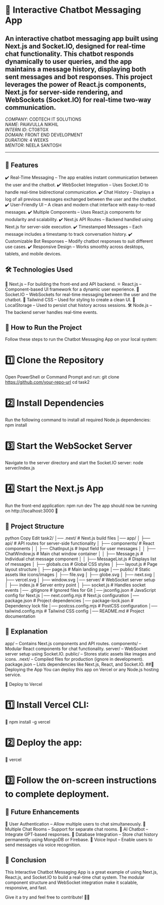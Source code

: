 # 💬 Interactive Chatbot Messaging App
An interactive chatbot messaging app built using Next.js and Socket.IO, designed for real-time chat functionality. This chatbot responds dynamically to user queries, and the app maintains a message history, displaying both sent messages and bot responses.
This project leverages the power of React.js components, Next.js for server-side rendering, and WebSockets (Socket.IO) for real-time two-way communication.
---

*COMPANY*: CODTECH IT SOLUTIONS  
*NAME*: PAIAVULLA NIKHIL  
*INTERN ID*: CT08TGX  
*DOMAIN*: FRONT END DEVELOPMENT  
*DURATION*: 4 WEEKS  
*MENTOR*: NEELA SANTOSH

---

## 🎯 Features
✔️ Real-Time Messaging – The app enables instant communication between the user and the chatbot.
✔️ WebSocket Integration – Uses Socket.IO to handle real-time bidirectional communication.
✔️ Chat History – Displays a log of all previous messages exchanged between the user and the chatbot.
✔️ User-Friendly UI – A clean and modern chat interface with easy-to-read messages.
✔️ Multiple Components – Uses React.js components for modularity and scalability.
✔️ Next.js API Routes – Backend handled using Next.js for server-side execution.
✔️ Timestamped Messages – Each message includes a timestamp to track conversation history.
✔️ Customizable Bot Responses – Modify chatbot responses to suit different use cases.
✔️ Responsive Design – Works smoothly across desktops, tablets, and mobile devices.

## 🛠 Technologies Used
🚀 Next.js – For building the front-end and API backend.
⚛️ React.js – Component-based UI framework for a dynamic user experience.
🔗 Socket.IO – WebSockets for real-time messaging between the user and the chatbot.
🎨 Tailwind CSS – Used for styling to create a clean UI.
💾 LocalStorage – Used to persist chat history across sessions.
🛠 Node.js – The backend server handles real-time events.

## 📌 How to Run the Project
Follow these steps to run the Chatbot Messaging App on your local system:

# 1️⃣ Clone the Repository
Open PowerShell or Command Prompt and run:
git clone https://github.com/your-repo-url
cd task2
# 2️⃣ Install Dependencies
Run the following command to install all required Node.js dependencies:
npm install
# 3️⃣ Start the WebSocket Server
Navigate to the server directory and start the Socket.IO server:
node server/index.js
# 4️⃣ Start the Next.js App
Run the front-end application:
npm run dev
The app should now be running on http://localhost:3000 🚀

## 📂 Project Structure
python
Copy
Edit
task2/
│── .next/                    # Next.js build files
│── app/
│   ├── api/                   # API routes for server-side functionality
│   ├── components/            # React components
│   │   ├── ChatInput.js       # Input field for user messages
│   │   ├── ChatWindow.js      # Main chat window container
│   │   ├── Message.js         # Individual chat message component
│   │   ├── MessageList.js     # Displays list of messages
│   ├── globals.css            # Global CSS styles
│   ├── layout.js              # Page layout structure
│   ├── page.js                # Main landing page
│── public/                    # Static assets like icons/images
│   ├── file.svg
│   ├── globe.svg
│   ├── next.svg
│   ├── vercel.svg
│   ├── window.svg
│── server/                    # WebSocket server setup
│   ├── index.js               # Server entry point
│   ├── socket.js              # Handles socket events
│── .gitignore                 # Ignored files for Git
│── jsconfig.json              # JavaScript config for Next.js
│── next.config.mjs            # Next.js configuration
│── package.json               # Project dependencies
│── package-lock.json          # Dependency lock file
│── postcss.config.mjs         # PostCSS configuration
│── tailwind.config.mjs        # Tailwind CSS config
│── README.md                  # Project documentation
## 📂 Explanation
app/ – Contains Next.js components and API routes.
components/ – Modular React components for chat functionality.
server/ – WebSocket server setup using Socket.IO.
public/ – Stores static assets like images and icons.
.next/ – Compiled files for production (ignore in development).
package.json – Lists dependencies like Next.js, React, and Socket.IO.
##🚀 Deploying the App
You can deploy this app on Vercel or any Node.js hosting service.

🔹 Deploy to Vercel
# 1️⃣ Install Vercel CLI:
🔹 npm install -g vercel
# 2️⃣ Deploy the app:
🔹 vercel
# 3️⃣ Follow the on-screen instructions to complete deployment.

## 🔧 Future Enhancements
🔹 User Authentication – Allow multiple users to chat simultaneously.
🔹 Multiple Chat Rooms – Support for separate chat rooms.
🔹 AI Chatbot – Integrate GPT-based responses.
🔹 Database Integration – Store chat history permanently using MongoDB or Firebase.
🔹 Voice Input – Enable users to send messages via voice recognition.

## 🎉 Conclusion
This Interactive Chatbot Messaging App is a great example of using Next.js, React.js, and Socket.IO to build a real-time chat system. The modular component structure and WebSocket integration make it scalable, responsive, and fast.

Give it a try and feel free to contribute! 🚀💬

